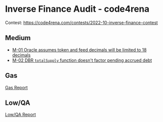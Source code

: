 # Inverse Finance Audit - code4rena

Contest: https://code4rena.com/contests/2022-10-inverse-finance-contest

## Medium

- [M-01 Oracle assumes token and feed decimals will be limited to 18 decimals](./M-01.md)
- [M-02 DBR `totalSupply` function  doesn't factor pending accrued debt](./M-02.md)

## Gas

[Gas Report](./gas.md)

## Low/QA

[Low/QA Report](./low.md)
